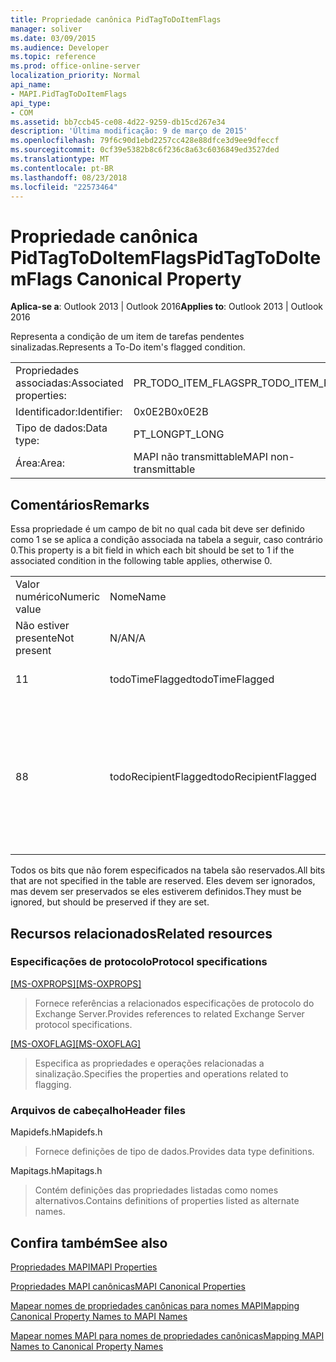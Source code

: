```yaml
---
title: Propriedade canônica PidTagToDoItemFlags
manager: soliver
ms.date: 03/09/2015
ms.audience: Developer
ms.topic: reference
ms.prod: office-online-server
localization_priority: Normal
api_name:
- MAPI.PidTagToDoItemFlags
api_type:
- COM
ms.assetid: bb7ccb45-ce08-4d22-9259-db15cd267e34
description: 'Última modificação: 9 de março de 2015'
ms.openlocfilehash: 79f6c90d1ebd2257cc428e88dfce3d9ee9dfeccf
ms.sourcegitcommit: 0cf39e5382b8c6f236c8a63c6036849ed3527ded
ms.translationtype: MT
ms.contentlocale: pt-BR
ms.lasthandoff: 08/23/2018
ms.locfileid: "22573464"
---
```

# <a name="pidtagtodoitemflags-canonical-property"></a><span data-ttu-id="04bfb-103">Propriedade canônica PidTagToDoItemFlags</span><span class="sxs-lookup"><span data-stu-id="04bfb-103">PidTagToDoItemFlags Canonical Property</span></span>

  
  
<span data-ttu-id="04bfb-104">**Aplica-se a**: Outlook 2013 | Outlook 2016</span><span class="sxs-lookup"><span data-stu-id="04bfb-104">**Applies to**: Outlook 2013 | Outlook 2016</span></span> 
  
<span data-ttu-id="04bfb-105">Representa a condição de um item de tarefas pendentes sinalizadas.</span><span class="sxs-lookup"><span data-stu-id="04bfb-105">Represents a To-Do item's flagged condition.</span></span>
  
|||
|:-----|:-----|
|<span data-ttu-id="04bfb-106">Propriedades associadas:</span><span class="sxs-lookup"><span data-stu-id="04bfb-106">Associated properties:</span></span>  <br/> |<span data-ttu-id="04bfb-107">PR_TODO_ITEM_FLAGS</span><span class="sxs-lookup"><span data-stu-id="04bfb-107">PR_TODO_ITEM_FLAGS</span></span>  <br/> |
|<span data-ttu-id="04bfb-108">Identificador:</span><span class="sxs-lookup"><span data-stu-id="04bfb-108">Identifier:</span></span>  <br/> |<span data-ttu-id="04bfb-109">0x0E2B</span><span class="sxs-lookup"><span data-stu-id="04bfb-109">0x0E2B</span></span>  <br/> |
|<span data-ttu-id="04bfb-110">Tipo de dados:</span><span class="sxs-lookup"><span data-stu-id="04bfb-110">Data type:</span></span>  <br/> |<span data-ttu-id="04bfb-111">PT_LONG</span><span class="sxs-lookup"><span data-stu-id="04bfb-111">PT_LONG</span></span>  <br/> |
|<span data-ttu-id="04bfb-112">Área:</span><span class="sxs-lookup"><span data-stu-id="04bfb-112">Area:</span></span>  <br/> |<span data-ttu-id="04bfb-113">MAPI não transmittable</span><span class="sxs-lookup"><span data-stu-id="04bfb-113">MAPI non-transmittable</span></span>  <br/> |
   
## <a name="remarks"></a><span data-ttu-id="04bfb-114">Comentários</span><span class="sxs-lookup"><span data-stu-id="04bfb-114">Remarks</span></span>

<span data-ttu-id="04bfb-115">Essa propriedade é um campo de bit no qual cada bit deve ser definido como 1 se se aplica a condição associada na tabela a seguir, caso contrário 0.</span><span class="sxs-lookup"><span data-stu-id="04bfb-115">This property is a bit field in which each bit should be set to 1 if the associated condition in the following table applies, otherwise 0.</span></span>
  
||||
|:-----|:-----|:-----|
|<span data-ttu-id="04bfb-116">Valor numérico</span><span class="sxs-lookup"><span data-stu-id="04bfb-116">Numeric value</span></span>  <br/> |<span data-ttu-id="04bfb-117">Nome</span><span class="sxs-lookup"><span data-stu-id="04bfb-117">Name</span></span>  <br/> |<span data-ttu-id="04bfb-118">Descrição</span><span class="sxs-lookup"><span data-stu-id="04bfb-118">Description</span></span>  <br/> |
|<span data-ttu-id="04bfb-119">Não estiver presente</span><span class="sxs-lookup"><span data-stu-id="04bfb-119">Not present</span></span>  <br/> |<span data-ttu-id="04bfb-120">N/A</span><span class="sxs-lookup"><span data-stu-id="04bfb-120">N/A</span></span>  <br/> |<span data-ttu-id="04bfb-121">Sem sinalizador</span><span class="sxs-lookup"><span data-stu-id="04bfb-121">Unflagged</span></span>  <br/> |
|<span data-ttu-id="04bfb-122">1</span><span class="sxs-lookup"><span data-stu-id="04bfb-122">1</span></span>  <br/> |<span data-ttu-id="04bfb-123">todoTimeFlagged</span><span class="sxs-lookup"><span data-stu-id="04bfb-123">todoTimeFlagged</span></span>  <br/> |<span data-ttu-id="04bfb-124">Objeto é o tempo sinalizado</span><span class="sxs-lookup"><span data-stu-id="04bfb-124">Object is time flagged</span></span>  <br/> |
|<span data-ttu-id="04bfb-125">8</span><span class="sxs-lookup"><span data-stu-id="04bfb-125">8</span></span>  <br/> |<span data-ttu-id="04bfb-126">todoRecipientFlagged</span><span class="sxs-lookup"><span data-stu-id="04bfb-126">todoRecipientFlagged</span></span>  <br/> |<span data-ttu-id="04bfb-127">Só deve ser definido em um objeto de mensagem de rascunho e significa que o objeto foi sinalizado para destinatários.</span><span class="sxs-lookup"><span data-stu-id="04bfb-127">Should only be set on a draft message object, and it means that the object is flagged for recipients.</span></span>  <br/> |
   
<span data-ttu-id="04bfb-128">Todos os bits que não forem especificados na tabela são reservados.</span><span class="sxs-lookup"><span data-stu-id="04bfb-128">All bits that are not specified in the table are reserved.</span></span> <span data-ttu-id="04bfb-129">Eles devem ser ignorados, mas devem ser preservados se eles estiverem definidos.</span><span class="sxs-lookup"><span data-stu-id="04bfb-129">They must be ignored, but should be preserved if they are set.</span></span>
  
## <a name="related-resources"></a><span data-ttu-id="04bfb-130">Recursos relacionados</span><span class="sxs-lookup"><span data-stu-id="04bfb-130">Related resources</span></span>

### <a name="protocol-specifications"></a><span data-ttu-id="04bfb-131">Especificações de protocolo</span><span class="sxs-lookup"><span data-stu-id="04bfb-131">Protocol specifications</span></span>

<span data-ttu-id="04bfb-132">[[MS-OXPROPS]](http://msdn.microsoft.com/library/f6ab1613-aefe-447d-a49c-18217230b148%28Office.15%29.aspx)</span><span class="sxs-lookup"><span data-stu-id="04bfb-132">[[MS-OXPROPS]](http://msdn.microsoft.com/library/f6ab1613-aefe-447d-a49c-18217230b148%28Office.15%29.aspx)</span></span>
  
> <span data-ttu-id="04bfb-133">Fornece referências a relacionados especificações de protocolo do Exchange Server.</span><span class="sxs-lookup"><span data-stu-id="04bfb-133">Provides references to related Exchange Server protocol specifications.</span></span>
    
<span data-ttu-id="04bfb-134">[[MS-OXOFLAG]](http://msdn.microsoft.com/library/f1e50be4-ed30-4c2a-b5cb-8ff3aaaf9b91%28Office.15%29.aspx)</span><span class="sxs-lookup"><span data-stu-id="04bfb-134">[[MS-OXOFLAG]](http://msdn.microsoft.com/library/f1e50be4-ed30-4c2a-b5cb-8ff3aaaf9b91%28Office.15%29.aspx)</span></span>
  
> <span data-ttu-id="04bfb-135">Especifica as propriedades e operações relacionadas a sinalização.</span><span class="sxs-lookup"><span data-stu-id="04bfb-135">Specifies the properties and operations related to flagging.</span></span>
    
### <a name="header-files"></a><span data-ttu-id="04bfb-136">Arquivos de cabeçalho</span><span class="sxs-lookup"><span data-stu-id="04bfb-136">Header files</span></span>

<span data-ttu-id="04bfb-137">Mapidefs.h</span><span class="sxs-lookup"><span data-stu-id="04bfb-137">Mapidefs.h</span></span>
  
> <span data-ttu-id="04bfb-138">Fornece definições de tipo de dados.</span><span class="sxs-lookup"><span data-stu-id="04bfb-138">Provides data type definitions.</span></span>
    
<span data-ttu-id="04bfb-139">Mapitags.h</span><span class="sxs-lookup"><span data-stu-id="04bfb-139">Mapitags.h</span></span>
  
> <span data-ttu-id="04bfb-140">Contém definições das propriedades listadas como nomes alternativos.</span><span class="sxs-lookup"><span data-stu-id="04bfb-140">Contains definitions of properties listed as alternate names.</span></span>
    
## <a name="see-also"></a><span data-ttu-id="04bfb-141">Confira também</span><span class="sxs-lookup"><span data-stu-id="04bfb-141">See also</span></span>



[<span data-ttu-id="04bfb-142">Propriedades MAPI</span><span class="sxs-lookup"><span data-stu-id="04bfb-142">MAPI Properties</span></span>](mapi-properties.md)
  
[<span data-ttu-id="04bfb-143">Propriedades MAPI canônicas</span><span class="sxs-lookup"><span data-stu-id="04bfb-143">MAPI Canonical Properties</span></span>](mapi-canonical-properties.md)
  
[<span data-ttu-id="04bfb-144">Mapear nomes de propriedades canônicas para nomes MAPI</span><span class="sxs-lookup"><span data-stu-id="04bfb-144">Mapping Canonical Property Names to MAPI Names</span></span>](mapping-canonical-property-names-to-mapi-names.md)
  
[<span data-ttu-id="04bfb-145">Mapear nomes MAPI para nomes de propriedades canônicas</span><span class="sxs-lookup"><span data-stu-id="04bfb-145">Mapping MAPI Names to Canonical Property Names</span></span>](mapping-mapi-names-to-canonical-property-names.md)

